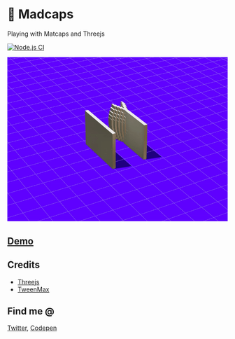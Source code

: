 # 🎨 Madcaps

Playing with Matcaps and Threejs

[![Node.js CI](https://github.com/iondrimba/madcaps/actions/workflows/node.js.yml/badge.svg)](https://github.com/iondrimba/madcaps/actions/workflows/node.js.yml)

![Image Title](https://raw.githubusercontent.com/iondrimba/images/master/madcaps.gif)

## [Demo](https://iondrimba.github.io/madcaps/public/index.html)

## Credits

* [Threejs](https://threejs.org/)
* [TweenMax](https://greensock.com/tweenmax)

## Find me @

[Twitter](https://twitter.com/code__music), [Codepen](https://codepen.io/iondrimba/)

